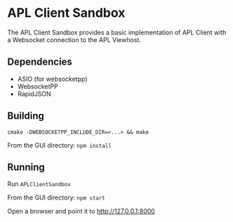 # APL Client Sandbox
The APL Client Sandbox provides a basic implementation of APL Client with a Websocket connection to the APL Viewhost.

## Dependencies
* ASIO (for websocketpp)
* WebsocketPP
* RapidJSON

## Building
`cmake -DWEBSOCKETPP_INCLUDE_DIR=<...> && make`

From the GUI directory:
`npm install`

## Running
Run `APLClientSandbox`

From the GUI directory:
`npm start`

Open a browser and point it to http://127.0.0.1:8000